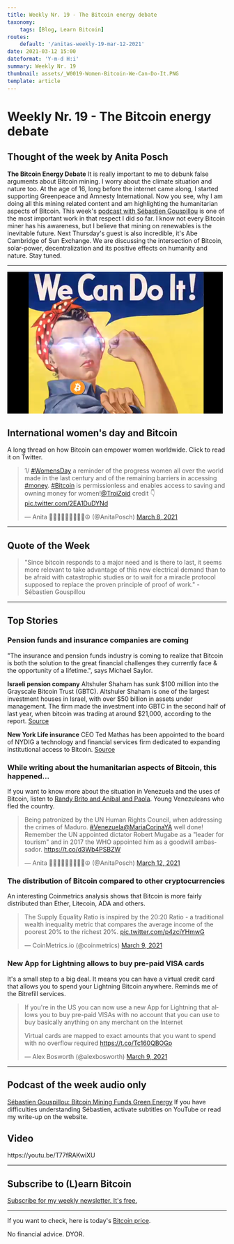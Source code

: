 ```yaml
---
title: Weekly Nr. 19 - The Bitcoin energy debate
taxonomy:
    tags: [Blog, Learn Bitcoin]
routes:
    default: '/anitas-weekly-19-mar-12-2021'
date: 2021-03-12 15:00
dateformat: 'Y-m-d H:i'
summary: Weekly Nr. 19
thumbnail: assets/_W0019-Women-Bitcoin-We-Can-Do-It.PNG
template: article
---
```


# Weekly Nr. 19 - The Bitcoin energy debate

<h2>Thought of the week by Anita Posch</h2>
<div class="white-box"><strong>The Bitcoin Energy Debate</strong>
It is really important to me to debunk false arguments about Bitcoin mining. I worry about the climate situation and nature too. At the age of 16, long before the internet came along, I started supporting Greenpeace and Amnesty International. Now you see, why I am doing all this mining related content and am highlighting the humanitarian aspects of Bitcoin. This week's <a href="https://bitcoinundco.com/en/sebastien-gouspillou/" target="_blank" rel="noopener">podcast with Sébastien Gouspillou</a> is one of the most important work in that respect I did so far. I know not every Bitcoin miner has his awareness, but I believe that mining on renewables is the inevitable future. Next Thursday's guest is also incredible, it's Abe Cambridge of Sun Exchange. We are discussing the intersection of Bitcoin, solar-power, decentralization and its positive effects on humanity and nature. Stay tuned.</div>

<hr />

![](assets/_W0019-Women-Bitcoin-We-Can-Do-It.PNG) 

<h2>International women's day and Bitcoin</h2>
A long thread on how Bitcoin can empower women worldwide. Click to read it on Twitter.
<blockquote class="twitter-tweet">
<p dir="ltr" lang="en">1/ <a href="https://twitter.com/hashtag/WomensDay?src=hash&amp;ref_src=twsrc%5Etfw">#WomensDay</a> a reminder of the progress women all over the world made in the last century and of the remaining barriers in accessing <a href="https://twitter.com/hashtag/money?src=hash&amp;ref_src=twsrc%5Etfw">#money</a>. <a href="https://twitter.com/hashtag/Bitcoin?src=hash&amp;ref_src=twsrc%5Etfw">#Bitcoin</a> is permissionless and enables access to saving and owning money for women!<a href="https://twitter.com/TroiZoid?ref_src=twsrc%5Etfw">@TroiZoid</a> credit 👇 <a href="https://t.co/2EA1DuDYNd">pic.twitter.com/2EA1DuDYNd</a></p>
— Anita ✊🏼🔑🏳️‍🌈🏊🏻🚴‍♂️☮️ (@AnitaPosch) <a href="https://twitter.com/AnitaPosch/status/1368886728455577605?ref_src=twsrc%5Etfw">March 8, 2021</a></blockquote>
<script async src="https://platform.twitter.com/widgets.js" charset="utf-8"></script>

<hr />

<h2>Quote of the Week</h2>
<blockquote>"Since bitcoin responds to a major need and is there to last, it seems more relevant to take advantage of this new electrical demand than to be afraid with catastrophic studies or to wait for a miracle protocol supposed to replace the proven principle of proof of work." - Sébastien Gouspillou</blockquote>

<hr />

<h2>Top Stories</h2>
<h3>Pension funds and insurance companies are coming</h3>
"The insurance and pension funds industry is coming to realize that Bitcoin is both the solution to the great financial challenges they currently face &amp; the opportunity of a lifetime.", says Michael Saylor.

<strong>Israeli pension company</strong> Altshuler Shaham has sunk $100 million into the Grayscale Bitcoin Trust (GBTC). Altshuler Shaham is one of the largest investment houses in Israel, with over $50 billion in assets under management. The firm made the investment into GBTC in the second half of last year, when bitcoin was trading at around $21,000, according to the report. <a href="https://www.coindesk.com/israeli-pension-giant-put-100m-into-grayscale-bitcoin-trust-report">Source</a>

<strong>New York Life insurance</strong> CEO Ted Mathas has been appointed to the board of NYDIG a technology and financial services firm dedicated to expanding institutional access to Bitcoin. <a href="https://twitter.com/NYDIG_BTC/status/1369639614256971776?s=20">Source</a>
<h3>While writing about the humanitarian aspects of Bitcoin, this happened...</h3>
If you want to know more about the situation in Venezuela and the uses of Bitcoin, listen to <a href="https://bitcoinundco.com/en/tag/venezuela/">Randy Brito and Anibal and Paola</a>. Young Venezuleans who fled the country.
<div class="white-box">
<blockquote class="twitter-tweet">
<p dir="ltr" lang="en">Being patronized by the UN Human Rights Council, when addressing the crimes of Maduro. <a href="https://twitter.com/hashtag/Venezuela?src=hash&amp;ref_src=twsrc%5Etfw">#Venezuela</a><a href="https://twitter.com/MariaCorinaYA?ref_src=twsrc%5Etfw">@MariaCorinaYA</a> well done!
Remember the UN appointed dictator Robert Mugabe as a "leader for tourism" and in 2017 the WHO appointed him as a goodwill ambassador. <a href="https://t.co/d3Wb4PSBZW">https://t.co/d3Wb4PSBZW</a></p>
— Anita ✊🏼🔑🏳️‍🌈🏊🏻🚴‍♂️☮️ (@AnitaPosch) <a href="https://twitter.com/AnitaPosch/status/1370276051558010881?ref_src=twsrc%5Etfw">March 12, 2021</a></blockquote>
<script async src="https://platform.twitter.com/widgets.js" charset="utf-8"></script>

</div>
<h3>The distribution of Bitcoin compared to other cryptocurrencies</h3>
An interesting Coinmetrics analysis shows that Bitcoin is more fairly distributed than Ether, Litecoin, ADA and others.
<div class="white-box">
<blockquote class="twitter-tweet">
<p dir="ltr" lang="en">The Supply Equality Ratio is inspired by the 20:20 Ratio - a traditional wealth inequality metric that compares the average income of the poorest 20% to the richest 20%. <a href="https://t.co/p4zciYHmwG">pic.twitter.com/p4zciYHmwG</a></p>
— CoinMetrics.io (@coinmetrics) <a href="https://twitter.com/coinmetrics/status/1369389662356312069?ref_src=twsrc%5Etfw">March 9, 2021</a></blockquote>
<script async src="https://platform.twitter.com/widgets.js" charset="utf-8"></script>

</div>
<h3>New App for Lightning allows to buy pre-paid VISA cards</h3>
It's a small step to a big deal. It means you can have a virtual credit card that allows you to spend your Lightning Bitcoin anywhere. Reminds me of the Bitrefill services.
<div class="white-box">
<blockquote class="twitter-tweet">
<p dir="ltr" lang="en">If you're in the US you can now use a new App for Lightning that allows you to buy pre-paid VISAs with no account that you can use to buy basically anything on any merchant on the Internet

Virtual cards are mapped to exact amounts that you want to spend with no overflow required <a href="https://t.co/Tc160QBOGp">https://t.co/Tc160QBOGp</a></p>
— Alex Bosworth (@alexbosworth) <a href="https://twitter.com/alexbosworth/status/1369351946939764736?ref_src=twsrc%5Etfw">March 9, 2021</a></blockquote>
<script async src="https://platform.twitter.com/widgets.js" charset="utf-8"></script>

</div>

<hr />

<h2>Podcast of the week audio only</h2>
<a href="https://bitcoinundco.com/en/sebastien-gouspillou/" target="_blank" rel="noopener noreferrer">Sébastien Gouspillou: Bitcoin Mining Funds Green Energy</a> 
If you have difficulties understanding Sébastien, activate subtitles on YouTube or read my write-up on the website.
<h2>Video</h2>
https://youtu.be/T77fRAKwiXU

---
## Subscribe to (L)earn Bitcoin

[Subscribe for my weekly newsletter. It's free.](https://anita.link/weekly)

---

If you want to check, here is today's [Bitcoin price](https://www.coingecko.com/en/coins/bitcoin).

No financial advice. DYOR.